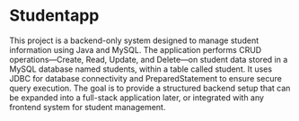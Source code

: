 # Studentapp
This project is a backend-only system designed to manage student information using Java and MySQL. The application performs CRUD operations—Create, Read, Update, and Delete—on student data stored in a MySQL database named students, within a table called student.
It uses JDBC for database connectivity and PreparedStatement to ensure secure query execution.
The goal is to provide a structured backend setup that can be expanded into a full-stack application later, or integrated with any frontend system for student management.

